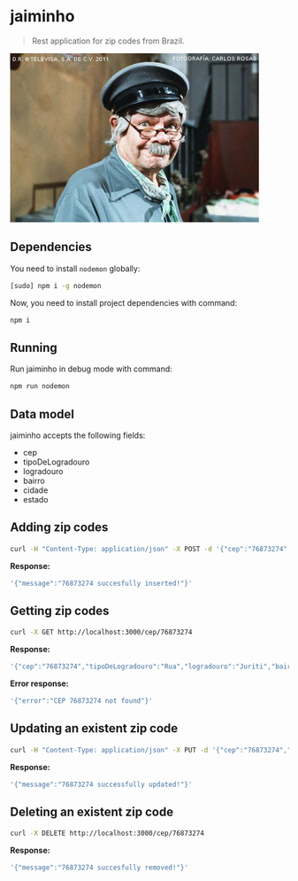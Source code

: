 # jaiminho

> Rest application for zip codes from Brazil.

![](assets/jaiminho.jpg)

## Dependencies

You need to install `nodemon` globally:

```sh
[sudo] npm i -g nodemon
```

Now, you need to install project dependencies with command:

```sh
npm i
```

## Running

Run jaiminho in debug mode with command:

```sh
npm run nodemon
```

## Data model

jaiminho accepts the following fields:

- cep
- tipoDeLogradouro
- logradouro
- bairro
- cidade
- estado

## Adding zip codes

```sh
curl -H "Content-Type: application/json" -X POST -d '{"cep":"76873274","tipoDeLogradouro":"Rua","logradouro":"Juriti","bairro":"Setor 02","cidade":"Ariquemes","estado":"RO"}' http://localhost:3000/cep
```

**Response:**

```sh
'{"message":"76873274 succesfully inserted!"}'
```

## Getting zip codes

```sh
curl -X GET http://localhost:3000/cep/76873274
```

**Response:**

```sh
'{"cep":"76873274","tipoDeLogradouro":"Rua","logradouro":"Juriti","bairro":"Setor 02","cidade":"Ariquemes","estado":"RO"}'
```

**Error response:**

```sh
'{"error":"CEP 76873274 not found"}'
```

## Updating an existent zip code

```sh
curl -H "Content-Type: application/json" -X PUT -d '{"cep":"76873274","tipoDeLogradouro":"Rua","logradouro":"Juritingueta","bairro":"Setor 02","cidade":"Ariquemes","estado":"RO"}' http://localhost:3000/cep/76873274
```

**Response:**

```sh
'{"message":"76873274 successfully updated!"}'
```

## Deleting an existent zip code

```sh
curl -X DELETE http://localhost:3000/cep/76873274
```

**Response:**

```sh
'{"message":"76873274 succesfully removed!"}'
```
